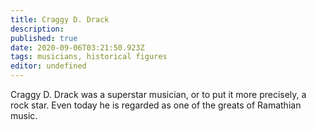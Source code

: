 ```yaml
---
title: Craggy D. Drack
description: 
published: true
date: 2020-09-06T03:21:50.923Z
tags: musicians, historical figures
editor: undefined
---
```


Craggy D. Drack was a superstar musician, or to put it more precisely, a rock star. Even today he is regarded as one of the greats of Ramathian music.